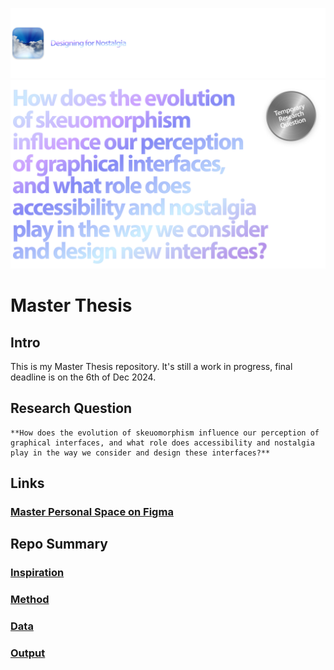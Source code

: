 ![](E_ASSETS/repo-images/skeuomorphism_subhero.png)
![](E_ASSETS/repo-images/skeuomorphism_hero.png)

# Master Thesis

## Intro
This is my Master Thesis repository.
It's still a work in progress, final deadline is on the 6th of Dec 2024.

## Research Question
	**How does the evolution of skeuomorphism influence our perception of graphical interfaces, and what role does accessibility and nostalgia play in the way we consider and design these interfaces?**


## Links
### [Master Personal Space on Figma](https://www.figma.com/design/cBZwSZEBA5L0KyZoAiVZpU/Adam's-Master-Space?node-id=0-1&t=z42T0FIo4narjGbr-1)


## Repo Summary

### [Inspiration](A_INSPIRATION/README.md)
### [Method](B_METHOD/README.md)
### [Data](C_DATA/README.md)
### [Output](D_OUTPUT/README.md)

